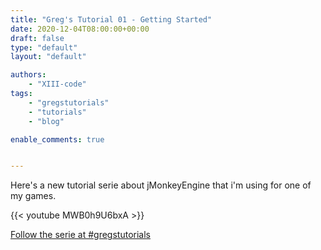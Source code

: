 ```yaml
---
title: "Greg's Tutorial 01 - Getting Started"
date: 2020-12-04T08:00:00+00:00
draft: false
type: "default"
layout: "default"

authors:
    - "XIII-code"
tags:
    - "gregstutorials"
    - "tutorials"
    - "blog"

enable_comments: true


---
```


Here's a new tutorial serie about jMonkeyEngine that i'm using for one of my games.

{{< youtube MWB0h9U6bxA >}}

[Follow the serie at #gregstutorials](tags/gregstutorials)
   